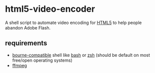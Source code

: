 html5-video-encoder
===================

A shell script to automate video encoding for [HTML5](http://en.wikipedia.org/wiki/HTML5)
to help people abandon Adobe Flash.

requirements
------------
* [bourne-compatible](http://en.wikipedia.org/wiki/Bourne_shell) shell like [bash](http://www.gnu.org/software/bash/) or [zsh](http://www.zsh.org/) (should be default on most free/open operating systems)
* [ffmpeg](http://ffmpeg.org/)